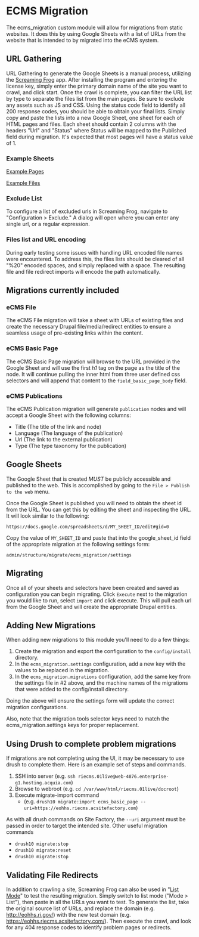 # ECMS Migration

The ecms_migration custom module will allow for migrations from static websites.
It does this by using Google Sheets with a list of URLs from the website that
is intended to by migrated into the eCMS system.

## URL Gathering
URL Gathering to generate the Google Sheets is a manual process, utilizing the
[Screaming Frog] app. After installing the program and entering the license key,
simply enter the primary domain name of the site you want to crawl, and click
start. Once the crawl is complete, you can filter the URL list by type to
separate the files list from the main pages. Be sure to exclude any assets
such as JS and CSS. Using the status code field to identify all 200 response
codes, you should be able to obtain your final lists. Simply copy and paste
the lists into a new Google Sheet, one sheet for each of HTML pages and files.
Each sheet should contain 2 columns with the headers "Url" and "Status" where
Status will be mapped to the Published field during migration. It's expected
that most pages will have a status value of 1.

### Example Sheets
[Example Pages]

[Example Files]


### Exclude List
To configure a list of excluded urls in Screaming Frog, navigate
to "Configuration > Exclude." A dialog will open where you can enter any
single url, or a regular expression.

### Files list and URL encoding
During early testing some issues with handling URL encoded file names were
encountered. To address this, the files lists should be cleared of all "%20"
encoded spaces, and simply replaced with a space. The resulting file and file
redirect imports will encode the path automatically.


## Migrations currently included
### eCMS File
The eCMS File migration will take a sheet with URLs of existing files and create
the necessary Drupal file/media/redirect entities to ensure a seamless usage of
pre-existing links within the content.

### eCMS Basic Page
The eCMS Basic Page migration will browse to the URL provided in the Google Sheet
and will use the first _h1_ tag on the page as the title of the node. It will
continue pulling the inner html from three user defined css selectors
and will append that content to the `field_basic_page_body` field.

### eCMS Publications
The eCMS Publication migration will generate `publication` nodes and will accept
a Google Sheet with the following columns:
- Title (The title of the link and node)
- Language (The language of the publication)
- Url (The link to the external publication)
- Type (The type taxonomy for the publication)

## Google Sheets
The Google Sheet that is created _MUST_ be publicly accessible and published to
the web. This is accomplished by going to the `File > Publish to the web` menu.

Once the Google Sheet is published you will need to obtain the sheet id from the
URL. You can get this by editing the sheet and inspecting the URL. It will look
similar to the following:

`https://docs.google.com/spreadsheets/d/MY_SHEET_ID/edit#gid=0`

Copy the value of `MY_SHEET_ID` and paste that into the google_sheet_id field
of the appropriate migration at the following settings form:

`admin/structure/migrate/ecms_migration/settings`

## Migrating
Once all of your sheets and selectors have been created and saved as configuration
you can begin migrating. Click `Execute` next to the migration you would like
to run, select `import` and click execute. This will pull each url from
the Google Sheet and will create the appropriate Drupal entities.

## Adding New Migrations
When adding new migrations to this module you'll need to do a few things:

1. Create the migration and export the configuration to the `config/install` directory.
2. In the `ecms_migration.settings` configuration, add a new key with the values
   to be replaced in the migration.
3. In the `ecms_migration.migrations` configuration, add the same key from the
   settings file in #2 above, and the machine names of the migrations that were
   added to the config/install directory.

Doing the above will ensure the settings form will update the correct migration
configurations.

Also, note that the migration tools selector keys need to match the
ecms_migration.settings keys for proper replacement.

## Using Drush to complete problem migrations
If migrations are not completing using the UI, it may be necessary to
use drush to complete them. Here is an example set of steps and commands.
1. SSH into server (e.g. `ssh riecms.01live@web-4876.enterprise-g1.hosting.acquia.com`)
2. Browse to webroot (e.g. `cd /var/www/html/riecms.01live/docroot`)
3. Execute migrate-import command
   * (e.g. `drush10 migrate:import ecms_basic_page --uri=https://eohhs.riecms.acsitefactory.com`)

As with all drush commands on Site Factory, the `--uri` argument must be passed in
     order to target the intended site.
Other useful migration commands
* `drush10 migrate:stop`
* `drush10 migrate:reset`
* `drush10 migrate:stop`

## Validating File Redirects
In addition to crawling a site, Screaming Frog can also be used in "[List Mode]"
to test the resulting migration. Simply switch to list mode ("Mode > List"), then
paste in all the URLs you want to test. To generate the list,
take the original source list of URLs, and replace the domain (e.g. http://eohhs.ri.gov/)
with the new test domain (e.g. https://eohhs.riecms.acsitefactory.com/). Then
execute the crawl, and look for any 404 response codes to identify problem pages
or redirects.


[Screaming Frog]: https://www.screamingfrog.co.uk/seo-spider/
[List Mode]: https://www.screamingfrog.co.uk/how-to-use-list-mode/
[Example Pages]: https://docs.google.com/spreadsheets/d/1ajAEB86ZbTt9NT4NPctFTMdU5DVIWYOWmp8SJDz3PHQ/edit#gid=0
[Example Files]: https://docs.google.com/spreadsheets/d/1jwD_m-HC3depOVZeALE9b6tunZCAtHJCfhwVv16UYiM/edit#gid=0
